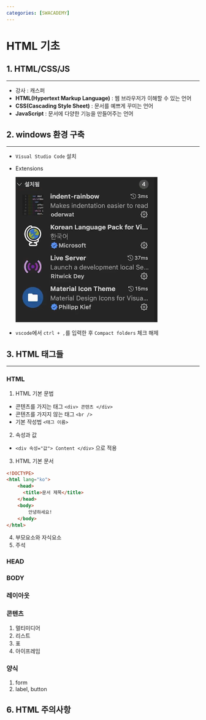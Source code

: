 ```yaml
---
categories: [SWACADEMY]
---
```


# HTML 기초

## 1. HTML/CSS/JS
***
- 강사 : 캐스퍼
- **HTML(Hypertext Markup Language)** : 웹 브라우저가 이해할 수 있는 언어
- **CSS(Cascading Style Sheet)** : 문서를 예쁘게 꾸미는 언어
- **JavaScript** : 문서에 다양한 기능을 만들어주는 언어

## 2. windows 환경 구축
***
- `Visual Studio Code` 설치
- Extensions

  ![extensions](/assets/images/2023/01/02/img.png)

- `vscode`에서 `ctrl + ,`를 입력한 후 `Compact folders` 체크 해제

## 3. HTML 태그들
***
### HTML
1. HTML 기본 문법
- 콘텐츠를 가지는 태그 `<div> 콘텐츠 </div>`
- 콘텐츠를 가지지 않는 태그  `<br />`
- 기본 작성법 `<태그 이름>`
2. 속성과 값
- `<div 속성="값"> Content </div>` 으로 적용 
3. HTML 기본 문서
```html
<!DOCTYPE>
<html lang="ko">
    <head>
      <title>문서 제목</title>
    </head>
    <body>
        안녕하세요!
    </body>
</html>
```
4. 부모요소와 자식요소
5. 주석
### HEAD

### BODY

### 레이아웃

### 콘텐츠

1. 멀티미디어
2. 리스트
3. 표
4. 아이프레임

### 양식

1. form
2. label, button

## 6. HTML 주의사항



